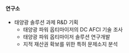 #### 연구소
  - 태양광 솔루션 과제 R&D 기획
    - 태양광 파워 옵티마이저의 DC AFCI 기술 조사                             
    - 태양광 파워 옵티마이저 솔루션 연구개발
    - 지적 재산권 확보를 위한 특허 문제소지 분석 
